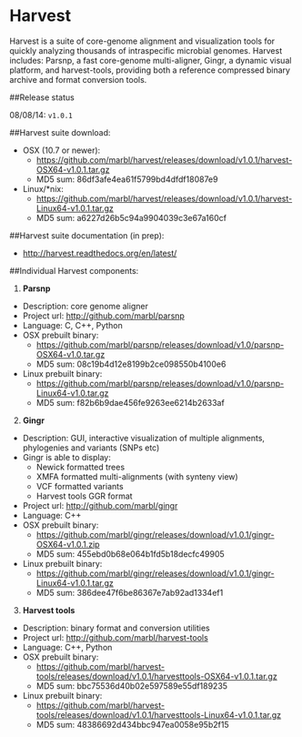 
Harvest
======= 

Harvest is a suite of core-genome alignment and
visualization tools for quickly analyzing thousands of intraspecific
microbial genomes. Harvest includes: Parsnp, a fast core-genome
multi-aligner, Gingr, a dynamic visual platform, and harvest-tools, providing both a reference compressed binary archive and format conversion tools. 

##Release status

08/08/14: `v1.0.1`

##Harvest suite download:

* OSX (10.7 or newer): 
   * https://github.com/marbl/harvest/releases/download/v1.0.1/harvest-OSX64-v1.0.1.tar.gz
   * MD5 sum: 86df3afe4ea61f5799bd4dfdf18087e9
* Linux/*nix:
   * https://github.com/marbl/harvest/releases/download/v1.0.1/harvest-Linux64-v1.0.1.tar.gz
   * MD5 sum: a6227d26b5c94a9904039c3e67a160cf

##Harvest suite documentation (in prep):

* http://harvest.readthedocs.org/en/latest/

##Individual Harvest components:

1. **Parsnp**
  * Description: core genome aligner
  * Project url: http://github.com/marbl/parsnp
  * Language: C, C++, Python
  * OSX prebuilt binary: 
     * https://github.com/marbl/parsnp/releases/download/v1.0/parsnp-OSX64-v1.0.tar.gz
     * MD5 sum: 08c19b4d12e8199b2ce098550b4100e6
  * Linux prebuilt binary: 
     * https://github.com/marbl/parsnp/releases/download/v1.0/parsnp-Linux64-v1.0.tar.gz
     * MD5 sum: f82b6b9dae456fe9263ee6214b2633af

2. **Gingr**
  * Description: GUI, interactive visualization of multiple alignments, phylogenies and variants (SNPs etc)
  * Gingr is able to display:
     * Newick formatted trees
     * XMFA formatted multi-alignments (with synteny view)
     * VCF formatted variants
     * Harvest tools GGR format
  * Project url: http://github.com/marbl/gingr
  * Language: C++
  * OSX prebuilt binary: 
     * https://github.com/marbl/gingr/releases/download/v1.0.1/gingr-OSX64-v1.0.1.zip
     * MD5 sum: 455ebd0b68e064b1fd5b18decfc49905
  * Linux prebuilt binary: 
     * https://github.com/marbl/gingr/releases/download/v1.0.1/gingr-Linux64-v1.0.1.tar.gz
     * MD5 sum: 386dee47f6be86367e7ab92ad1334ef1

3. **Harvest tools**
  * Description: binary format and conversion utilities
  * Project url: http://github.com/marbl/harvest-tools
  * Language: C++, Python
  * OSX prebuilt binary: 
     * https://github.com/marbl/harvest-tools/releases/download/v1.0.1/harvesttools-OSX64-v1.0.1.tar.gz
     * MD5 sum: bbc75536d40b02e597589e55df189235
  * Linux prebuilt binary: 
     * https://github.com/marbl/harvest-tools/releases/download/v1.0.1/harvesttools-Linux64-v1.0.1.tar.gz
     * MD5 sum: 48386692d434bbc947ea0058e95b2f15

